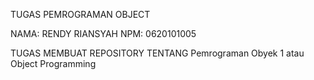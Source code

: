 TUGAS PEMROGRAMAN OBJECT

NAMA: RENDY RIANSYAH
NPM: 0620101005

TUGAS MEMBUAT REPOSITORY TENTANG Pemrograman Obyek 1 atau Object Programming